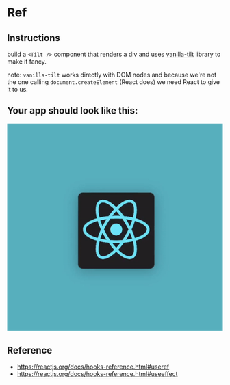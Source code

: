 # Ref
## Instructions
build a `<Tilt />` component that renders a div and uses [vanilla-tilt](https://www.npmjs.com/package/vanilla-tilt) library to make it fancy.

note: `vanilla-tilt` works directly with DOM nodes and because we're not the one calling `document.createElement` (React does) we need React to give it to us.

## Your app should look like this:
<img src="./ref.gif">

## Reference
- https://reactjs.org/docs/hooks-reference.html#useref
- https://reactjs.org/docs/hooks-reference.html#useeffect

